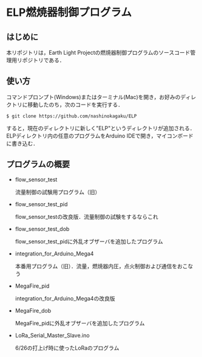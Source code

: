 # ELP燃焼器制御プログラム

## はじめに
本リポジトリは，Earth Light Projectの燃焼器制御プログラムのソースコード管理用リポジトリである．

## 使い方
コマンドプロンプト(Windows)またはターミナル(Mac)を開き，お好みのディレクトリに移動したのち，次のコードを実行する．

```
$ git clone https://github.com/nashinokagaku/ELP
```

すると，現在のディレクトリに新しく"ELP"というディレクトリが追加される．
ELPディレクトリ内の任意のプログラムをArduino IDEで開き，マイコンボードに書き込む．

## プログラムの概要
- flow_sensor_test

  流量制御の試験用プログラム（旧）
- flow_sensor_test_pid

  flow_sensor_testの改良版．流量制御の試験をするならこれ
- flow_sensor_test_dob

  flow_sensor_test_pidに外乱オブザーバを追加したプログラム
- integration_for_Arduino_Mega4

  本番用プログラム（旧）．流量，燃焼器内圧，点火制御および通信をおこなう
- MegaFire_pid

  integration_for_Arduino_Mega4の改良版
- MegaFire_dob

  MegaFire_pidに外乱オブザーバを追加したプログラム

- LoRa_Serial_Master_Slave.ino

  6/26の打上げ時に使ったLoRaのプログラム